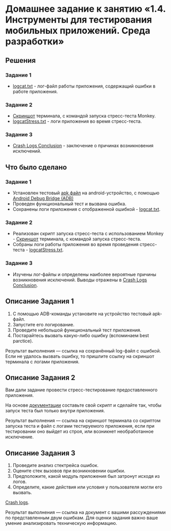 # Домашнее задание к занятию «1.4. Инструменты для тестирования мобильных приложений. Среда разработки»

## Решения
### Задание 1
* <a href="https://drive.google.com/file/d/1XObCcZi-bOhdhfPMBSr9diOm-HycpYSm/view?usp=sharing">logcat.txt</a> - лог-файл работы приложения, содержащий ошибки в работе приложения.


### Задание 2
* <a href="https://drive.google.com/file/d/1UKHbDyUGy32reM-zKBVNevZ3adrvGgi8/view?usp=sharing">Скриншот</a> терминала,
  с командой запуска стресс-теста Monkey.
* <a href="https://drive.google.com/file/d/1RqZpQMo-DAmkiUrJvB-oOvh68L1zaDjt/view?usp=sharing">logcatStress.txt</a> - логи приложения во время стресс-теста.


### Задание 3
* <a href="https://docs.google.com/document/d/1QqrIH-6KeD1HFTCfBKqTIVOreaPHg-xl5be8pMdlSxw/edit?usp=sharing">Crash Logs Conclusion</a> - заключение о причинах возникновения исключений.


## Что было сделано
### Задание 1
* Установлен тестовый [apk файл](https://drive.google.com/drive/folders/1qQv8KOGhWmwctOZy2evekI3ywb_dF-wi?usp=sharing) на android-устройство,
   с помощью [Android Debug Bridge (ADB)](https://developer.android.com/studio/releases/platform-tools)
* Проведен функциональный тест и вызвана ошибка.
* Сохранены логи приложения с отображенной ошибкой - <a href="https://drive.google.com/file/d/1XObCcZi-bOhdhfPMBSr9diOm-HycpYSm/view?usp=sharing">logcat.txt</a>.


### Задание 2
* Реализован скрипт запуска стресс-теста с использованием Monkey - <a href="https://drive.google.com/file/d/1UKHbDyUGy32reM-zKBVNevZ3adrvGgi8/view?usp=sharing">Скриншот</a> терминала,
  с командой запуска стресс-теста.
* Собраны логи работы приложения во время проведения стресс-теста - <a href="https://drive.google.com/file/d/1RqZpQMo-DAmkiUrJvB-oOvh68L1zaDjt/view?usp=sharing">logcatStress.txt</a>.


### Задание 3
* Изучены лог-файлы и определены наиболее вероятные причины возникновения исключений. Выводы отражены в
  <a href="https://docs.google.com/document/d/1QqrIH-6KeD1HFTCfBKqTIVOreaPHg-xl5be8pMdlSxw/edit?usp=sharing">Crash Logs Conclusion</a>.

  
## Описание Задания 1 

1. С помощью ADB-команды установите на устройство тестовый apk-файл. 
2. Запустите его логирование. 
3. Проведите небольшой функциональный тест приложения.
4. Постарайтесь вызвать какую-либо ошибку (вспоминаем best parctice).

Результат выполнения — ссылка на сохранённый log-файл с ошибкой. Если не удалось вызвать ошибку, то пришлите ссылку на скриншот терминала с логами приложения.


## Описание Задания 2

Вам дали задание провести стресс-тестирование предоставленного приложения. 

На основе [документации](https://developer.android.com/studio/test/other-testing-tools/monkey?hl=ru) составьте свой скрипт и сделайте так, чтобы запуск теста был только внутри приложения.


Результат выполнения — ссылка на скриншот терминала со скриптом запуска теста и файл с логами тестируемого приложения, если при тестировании оно выйдет из строя, или возникнет необработанное исключение.

## Описание Задания 3

1. Проведите анализ стектрейса ошибок. 
2. Оцените стек вызовов при возникновении ошибки.
3. Предположите, какой модуль приложения был затронут исходя из логов. 
4. Определите, какие действия или условия у пользователя могли его вызвать.

[Crash logs](https://drive.google.com/drive/folders/1h9HGWbhkRQzFsMlCdPJbJL93mR1tfdNf?usp=sharing).

Результат выполнения — ссылка на документ с вашими рассуждениями по представленным двум ошибкам. 
Для оценки задания важно ваше умение анализировать техническую информацию.
